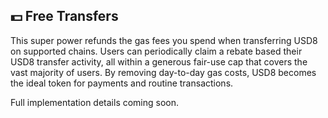
## 💵 Free Transfers  

This super power refunds the gas fees you spend when transferring USD8 on supported chains. Users can periodically claim a rebate based their USD8 transfer activity, all within a generous fair-use cap that covers the vast majority of users. By removing day-to-day gas costs, USD8 becomes the ideal token for payments and routine transactions.

Full implementation details coming soon.